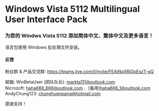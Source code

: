 # Windows Vista 5112 Multilingual User Interface Pack
### 为您的 Windws Vista 5112 添加简体中文、繁体中文及更多语言！
语言包使用 Windows 批处理文件安装。

#### 反馈
粉丝群 & 产品交流群: https://teams.live.com/l/invite/FEAiNqXRjDpEszT-gQ  

邮箱: 
 WinBetaUser (团队队长): markta111@outlook.com  
 Nicrozoft: haha666_666@outlook.com 、[备用]haha666_1@outlook.com  
 AndyChung123: chunghuenpang@hotmail.com  

感谢支持！
